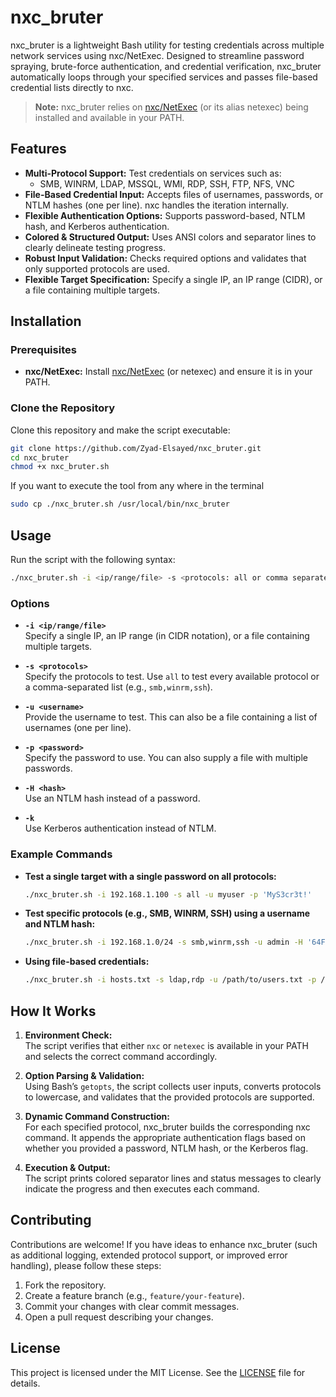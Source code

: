 # nxc_bruter
nxc_bruter is a lightweight Bash utility for testing credentials across multiple network services using nxc/NetExec. Designed to streamline password spraying, brute-force authentication, and credential verification, nxc_bruter automatically loops through your specified services and passes file-based credential lists directly to nxc.

> **Note:** nxc_bruter relies on [nxc/NetExec](https://github.com/Pennyw0rth/NetExec) (or its alias netexec) being installed and available in your PATH.


## Features

- **Multi-Protocol Support:** Test credentials on services such as:
  - SMB, WINRM, LDAP, MSSQL, WMI, RDP, SSH, FTP, NFS, VNC
- **File-Based Credential Input:** Accepts files of usernames, passwords, or NTLM hashes (one per line). nxc handles the iteration internally.
- **Flexible Authentication Options:** Supports password-based, NTLM hash, and Kerberos authentication.
- **Colored & Structured Output:** Uses ANSI colors and separator lines to clearly delineate testing progress.
- **Robust Input Validation:** Checks required options and validates that only supported protocols are used.
- **Flexible Target Specification:** Specify a single IP, an IP range (CIDR), or a file containing multiple targets.

## Installation

### Prerequisites

- **nxc/NetExec:** Install [nxc/NetExec](https://github.com/Pennyw0rth/NetExec) (or netexec) and ensure it is in your PATH.  


### Clone the Repository

Clone this repository and make the script executable:
```bash
git clone https://github.com/Zyad-Elsayed/nxc_bruter.git
cd nxc_bruter
chmod +x nxc_bruter.sh
```
If you want to execute the tool from any where in the terminal 
```bash
sudo cp ./nxc_bruter.sh /usr/local/bin/nxc_bruter
```

## Usage

Run the script with the following syntax:
```bash
./nxc_bruter.sh -i <ip/range/file> -s <protocols: all or comma separated list> -u <username> [-p <password> | -H <hash>]  [-k]
```

### Options

- **`-i <ip/range/file>`**  
  Specify a single IP, an IP range (in CIDR notation), or a file containing multiple targets.
  
- **`-s <protocols>`**  
  Specify the protocols to test. Use `all` to test every available protocol or a comma-separated list (e.g., `smb,winrm,ssh`).

- **`-u <username>`**  
  Provide the username to test. This can also be a file containing a list of usernames (one per line).

- **`-p <password>`**  
  Specify the password to use. You can also supply a file with multiple passwords.

- **`-H <hash>`**  
  Use an NTLM hash instead of a password.

- **`-k`**  
  Use Kerberos authentication instead of NTLM.

### Example Commands

- **Test a single target with a single password on all protocols:**
  ```bash
  ./nxc_bruter.sh -i 192.168.1.100 -s all -u myuser -p 'MyS3cr3t!'
  ```

- **Test specific protocols (e.g., SMB, WINRM, SSH) using a username and NTLM hash:**
  ```bash
  ./nxc_bruter.sh -i 192.168.1.0/24 -s smb,winrm,ssh -u admin -H '64FBAE31CC352FC26AF97CBDEF151E03'
  ```

- **Using file-based credentials:**
  ```bash
  ./nxc_bruter.sh -i hosts.txt -s ldap,rdp -u /path/to/users.txt -p /path/to/passwords.txt
  ```

## How It Works

1. **Environment Check:**  
   The script verifies that either `nxc` or `netexec` is available in your PATH and selects the correct command accordingly.

2. **Option Parsing & Validation:**  
   Using Bash’s `getopts`, the script collects user inputs, converts protocols to lowercase, and validates that the provided protocols are supported.

3. **Dynamic Command Construction:**  
   For each specified protocol, nxc_bruter builds the corresponding nxc command. It appends the appropriate authentication flags based on whether you provided a password, NTLM hash, or the Kerberos flag.

4. **Execution & Output:**  
   The script prints colored separator lines and status messages to clearly indicate the progress and then executes each command.

## Contributing

Contributions are welcome! If you have ideas to enhance nxc_bruter (such as additional logging, extended protocol support, or improved error handling), please follow these steps:
1. Fork the repository.
2. Create a feature branch (e.g., `feature/your-feature`).
3. Commit your changes with clear commit messages.
4. Open a pull request describing your changes.

## License

This project is licensed under the MIT License. See the [LICENSE](LICENSE) file for details.
